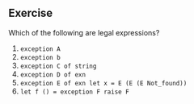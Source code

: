   
## Exercise
  Which of the following are legal expressions?
  
1. `exception A`
1. `exception b`
1. `exception C of string`
1. `exception D of exn`
1. `exception E of exn let x = E (E (E Not_found))`
1. `let f () = exception F raise F`
  
